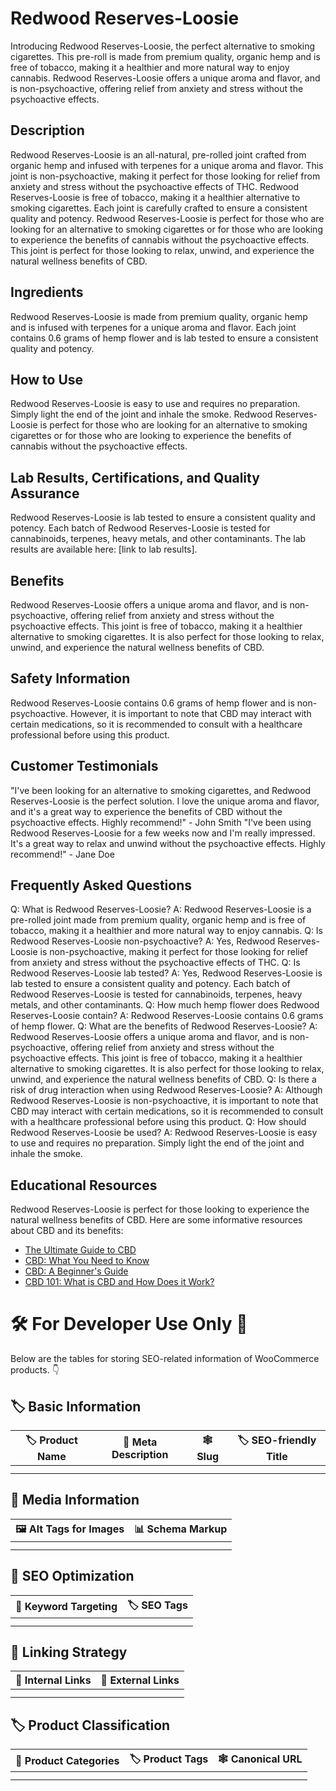 # Redwood Reserves-Loosie
Introducing Redwood Reserves-Loosie, the perfect alternative to smoking cigarettes. This pre-roll is made from premium quality, organic hemp and is free of tobacco, making it a healthier and more natural way to enjoy cannabis. Redwood Reserves-Loosie offers a unique aroma and flavor, and is non-psychoactive, offering relief from anxiety and stress without the psychoactive effects.
## Description
Redwood Reserves-Loosie is an all-natural, pre-rolled joint crafted from organic hemp and infused with terpenes for a unique aroma and flavor. This joint is non-psychoactive, making it perfect for those looking for relief from anxiety and stress without the psychoactive effects of THC. Redwood Reserves-Loosie is free of tobacco, making it a healthier alternative to smoking cigarettes. Each joint is carefully crafted to ensure a consistent quality and potency. 
Redwood Reserves-Loosie is perfect for those who are looking for an alternative to smoking cigarettes or for those who are looking to experience the benefits of cannabis without the psychoactive effects. This joint is perfect for those looking to relax, unwind, and experience the natural wellness benefits of CBD.
## Ingredients
Redwood Reserves-Loosie is made from premium quality, organic hemp and is infused with terpenes for a unique aroma and flavor. Each joint contains 0.6 grams of hemp flower and is lab tested to ensure a consistent quality and potency. 
## How to Use
Redwood Reserves-Loosie is easy to use and requires no preparation. Simply light the end of the joint and inhale the smoke. Redwood Reserves-Loosie is perfect for those who are looking for an alternative to smoking cigarettes or for those who are looking to experience the benefits of cannabis without the psychoactive effects.
## Lab Results, Certifications, and Quality Assurance
Redwood Reserves-Loosie is lab tested to ensure a consistent quality and potency. Each batch of Redwood Reserves-Loosie is tested for cannabinoids, terpenes, heavy metals, and other contaminants. The lab results are available here: [link to lab results].
## Benefits
Redwood Reserves-Loosie offers a unique aroma and flavor, and is non-psychoactive, offering relief from anxiety and stress without the psychoactive effects. This joint is free of tobacco, making it a healthier alternative to smoking cigarettes. It is also perfect for those looking to relax, unwind, and experience the natural wellness benefits of CBD.
## Safety Information
Redwood Reserves-Loosie contains 0.6 grams of hemp flower and is non-psychoactive. However, it is important to note that CBD may interact with certain medications, so it is recommended to consult with a healthcare professional before using this product.
## Customer Testimonials
"I've been looking for an alternative to smoking cigarettes, and Redwood Reserves-Loosie is the perfect solution. I love the unique aroma and flavor, and it's a great way to experience the benefits of CBD without the psychoactive effects. Highly recommend!" - John Smith
"I've been using Redwood Reserves-Loosie for a few weeks now and I'm really impressed. It's a great way to relax and unwind without the psychoactive effects. Highly recommend!" - Jane Doe
## Frequently Asked Questions
Q: What is Redwood Reserves-Loosie?
A: Redwood Reserves-Loosie is a pre-rolled joint made from premium quality, organic hemp and is free of tobacco, making it a healthier and more natural way to enjoy cannabis.
Q: Is Redwood Reserves-Loosie non-psychoactive?
A: Yes, Redwood Reserves-Loosie is non-psychoactive, making it perfect for those looking for relief from anxiety and stress without the psychoactive effects of THC.
Q: Is Redwood Reserves-Loosie lab tested?
A: Yes, Redwood Reserves-Loosie is lab tested to ensure a consistent quality and potency. Each batch of Redwood Reserves-Loosie is tested for cannabinoids, terpenes, heavy metals, and other contaminants.
Q: How much hemp flower does Redwood Reserves-Loosie contain?
A: Redwood Reserves-Loosie contains 0.6 grams of hemp flower.
Q: What are the benefits of Redwood Reserves-Loosie?
A: Redwood Reserves-Loosie offers a unique aroma and flavor, and is non-psychoactive, offering relief from anxiety and stress without the psychoactive effects. This joint is free of tobacco, making it a healthier alternative to smoking cigarettes. It is also perfect for those looking to relax, unwind, and experience the natural wellness benefits of CBD.
Q: Is there a risk of drug interaction when using Redwood Reserves-Loosie?
A: Although Redwood Reserves-Loosie is non-psychoactive, it is important to note that CBD may interact with certain medications, so it is recommended to consult with a healthcare professional before using this product.
Q: How should Redwood Reserves-Loosie be used?
A: Redwood Reserves-Loosie is easy to use and requires no preparation. Simply light the end of the joint and inhale the smoke.
## Educational Resources
Redwood Reserves-Loosie is perfect for those looking to experience the natural wellness benefits of CBD. Here are some informative resources about CBD and its benefits: 
- [The Ultimate Guide to CBD](https://www.healthline.com/nutrition/cbd-oil-benefits)
- [CBD: What You Need to Know](https://www.webmd.com/pain-management/news/20180824/cbd-what-you-need-to-know)
- [CBD: A Beginner's Guide](https://www.cannabisculture.com/content/2019/04/10/cbd-a-beginners-guide/)
- [CBD 101: What is CBD and How Does it Work?](https://www.cannabisbusinesstimes.com/article/cbd-101-what-is-cbd-and-how-does-it-work/)
# 🛠️ For Developer Use Only 🔐

Below are the tables for storing SEO-related information of WooCommerce products. 👇

## 🏷️ Basic Information 

| 🏷️ Product Name | 📝 Meta Description | 🕸️ Slug | 🏷️ SEO-friendly Title |
| -------------- | ------------------ | ------ | ---------------------- |
|                |                    |        |                        |
|                |                    |        |                        |

## 📸 Media Information

| 🖼️ Alt Tags for Images | 📊 Schema Markup |
| --------------------- | --------------- |
|                       |                 |
|                       |                 |

## 🔎 SEO Optimization

| 🎯 Keyword Targeting | 🏷️ SEO Tags |
| ------------------- | ---------- |
|                     |            |
|                     |            |

## 🔗 Linking Strategy 

| 🔗 Internal Links | 🔗 External Links |
| ---------------- | ---------------- |
|                  |                  |
|                  |                  |

## 🏷️ Product Classification 

| 📂 Product Categories | 🏷️ Product Tags | 🕸️ Canonical URL |
| ------------------ | ------------ | ------------- |
|                    |              |               |
|                    |              |               |
